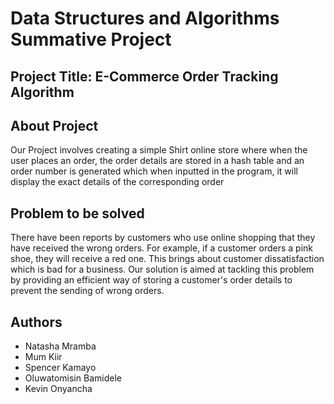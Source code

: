 # Data Structures and Algorithms Summative Project

## Project Title: E-Commerce Order Tracking Algorithm

## About Project
Our Project involves creating a simple Shirt online store where when the user places an order, 
the order details are stored in a hash table and an order number is generated which when inputted in the program, 
it will display the exact details of the corresponding order

## Problem to be solved
There have been reports by customers who use online shopping that they have received the wrong orders. 
For example, if a customer orders a pink shoe, they will receive a red one. This brings about customer dissatisfaction which is bad for a business.
Our solution is aimed at tackling this problem by providing an efficient way of storing a customer's order details to prevent the sending of wrong orders.
 
## Authors
- Natasha Mramba
- Mum Kiir
- Spencer Kamayo
- Oluwatomisin Bamidele
- Kevin Onyancha
